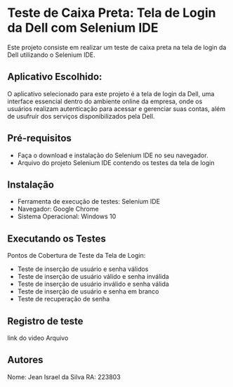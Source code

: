 # Teste de Caixa Preta: Tela de Login da Dell com Selenium IDE

Este projeto consiste em realizar um teste de caixa preta na tela de login da Dell utilizando o Selenium IDE.

## Aplicativo Escolhido:
O aplicativo selecionado para este projeto é a tela de login da Dell, uma interface essencial dentro do ambiente online da empresa, onde os usuários realizam autenticação para acessar e gerenciar suas contas, além de usufruir dos serviços disponibilizados pela Dell.

## Pré-requisitos

- Faça o download e instalação do Selenium IDE no seu navegador.
- Arquivo do projeto Selenium IDE contendo os testes da tela de login

## Instalação
- Ferramenta de execução de testes: Selenium IDE
- Navegador: Google Chrome
- Sistema Operacional: Windows 10

## Executando os Testes

Pontos de Cobertura de Teste da Tela de Login:

- Teste de inserção de usuário e senha válidos
- Teste de inserção de usuário válido e senha inválida
- Teste de inserção de usuário inválido e senha válida
- Teste de inserção de usuário e senha em branco
- Teste de recuperação de senha

## Registro de teste

link do video Arquivo

## Autores
Nome: Jean Israel da Silva
RA: 223803

